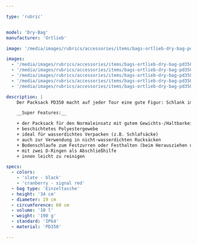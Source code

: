 ```yaml
---

type: 'rubric'


model: 'Dry-Bag'
manufacturer: 'Ortlieb'

image: '/media/images/rubrics/accessories/items/bags-ortlieb-dry-bag-pd350-10l_01.jpg'

images:
  - '/media/images/rubrics/accessories/items/bags-ortlieb-dry-bag-pd350-10l_02.jpg'
  - '/media/images/rubrics/accessories/items/bags-ortlieb-dry-bag-pd350-10l_03.jpg'
  - '/media/images/rubrics/accessories/items/bags-ortlieb-dry-bag-pd350-10l_04.jpg'
  - '/media/images/rubrics/accessories/items/bags-ortlieb-dry-bag-pd350-10l_05.jpg'
  - '/media/images/rubrics/accessories/items/bags-ortlieb-dry-bag-pd350-10l_06.jpg'

description: |
    Der Packsack PD350 macht auf jeder Tour eine gute Figur: Schlank im Preis und in modernem Farb-Design kommt der standfeste Reisebegleiter daher. Der bewährte Rollverschluss mit einfacher Versteifungsleiste hält das Gepäck trocken und bringt die Ausrüstung aufs optimale Packmaß. Für einfaches Packen und mehr Stabilität beim Aufstellen sorgt der verstärkte Boden. Erhältlich in verschiedenen Größen.

    __Super Features:__

    + der Packsack für den Normaleinsatz mit gutem Gewichts-/Haltbarkeits-Verhältnis
    + beschichtetes Polyestergewebe
    + ideal für wasserdichtes Verpacken (z.B. Schlafsäcke)
    + auch zur Verwendung in nicht-wasserdichten Rucksäcken
    + Bodenschlaufe zum Festzurren oder Festhalten (beim Herausziehen des Inhalts)
    + mit zwei D-Ringen als Abschließhilfe
    + innen leicht zu reinigen

specs:
  - colors: 
    - 'slate - black'
    - 'cranberry - signal red'
  - bag type: 'Einzeltasche'
  - height: '34 cm'
  - diameter: 19 cm
  - circumference: 60 cm
  - volume: '10 l'
  - weight: '190 g'
  - standard: 'IP64'
  - material: 'PD350'

---
```

